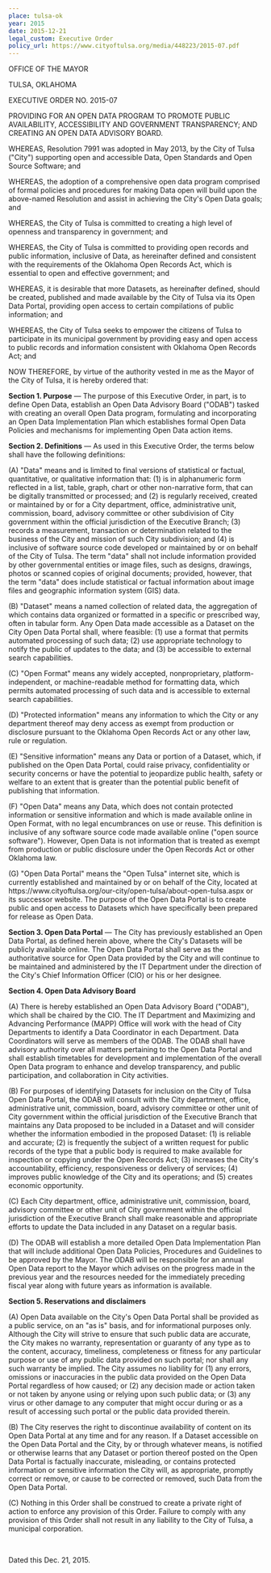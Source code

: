 ```yaml
---
place: tulsa-ok
year: 2015
date: 2015-12-21
legal_custom: Executive Order
policy_url: https://www.cityoftulsa.org/media/448223/2015-07.pdf
---
```


<p>OFFICE OF THE MAYOR</p>
<p>TULSA, OKLAHOMA</p>
<p>EXECUTIVE ORDER NO. 2015-07</p>
<p>PROVIDING FOR AN OPEN DATA PROGRAM TO PROMOTE PUBLIC AVAILABILITY, ACCESSIBILITY AND GOVERNMENT TRANSPARENCY; AND CREATING AN OPEN DATA ADVISORY BOARD.</p>
<p>WHEREAS, Resolution 7991 was adopted in May 2013, by the City of Tulsa ("City") supporting open and accessible Data, Open Standards and Open Source Software; and</p>
<p>WHEREAS, the adoption of a comprehensive open data program comprised of formal policies and procedures for making Data open will build upon the above-named Resolution and assist in achieving the City's Open Data goals; and</p>
<p>WHEREAS, the City of Tulsa is committed to creating a high level of openness and transparency in government; and</p>
<p>WHEREAS, the City of Tulsa is committed to providing open records and public information, inclusive of Data, as hereinafter defined and consistent with the requirements of the Oklahoma Open Records Act, which is essential to open and effective government; and</p>
<p>WHEREAS, it is desirable that more Datasets, as hereinafter defined, should be created, published and made available by the City of Tulsa via its Open Data Portal, providing open access to certain compilations of public information; and</p>
<p>WHEREAS, the City of Tulsa seeks to empower the citizens of Tulsa to participate in its municipal government by providing easy and open access to public records and information consistent with Oklahoma Open Records Act; and</p>
<p>NOW THEREFORE, by virtue of the authority vested in me as the Mayor of the City of Tulsa, it is hereby ordered that:</p>
<p><strong>Section 1. Purpose</strong> — The purpose of this Executive Order, in part, is to define Open Data, establish an Open Data Advisory Board ("ODAB") tasked with creating an overall Open Data program, formulating and incorporating an Open Data Implementation Plan which establishes formal Open Data Policies and mechanisms for implementing Open Data action items.</p>
<p><strong>Section 2. Definitions</strong> — As used in this Executive Order, the terms below shall have the following definitions:</p>
<p>(A) "Data" means and is limited to final versions of statistical or factual, quantitative, or qualitative information that: (1) is in alphanumeric form reflected in a list, table, graph, chart or other non-narrative form, that can be digitally transmitted or processed; and (2) is regularly received, created or maintained by or for a City department, office, administrative unit, commission, board, advisory committee or other subdivision of City government within the official jurisdiction of the Executive Branch; (3) records a measurement, transaction or determination related to the business of the City and mission of such City subdivision; and (4) is inclusive of software source code developed or maintained by or on behalf of the City of Tulsa. The term "data" shall not include information provided by other governmental entities or image files, such as designs, drawings, photos or scanned copies of original documents; provided, however, that the term "data" does include statistical or factual information about image files and geographic information system (GIS) data.</p>
<p>(B) "Dataset" means a named collection of related data, the aggregation of which contains data organized or formatted in a specific or prescribed way, often in tabular form. Any Open Data made accessible as a Dataset on the City Open Data Portal shall, where feasible: (1) use a format that permits automated processing of such data; (2) use appropriate technology to notify the public of updates to the data; and (3) be accessible to external search capabilities.</p>
<p>(C) "Open Format" means any widely accepted, nonproprietary, platform-independent, or machine-readable method for formatting data, which permits automated processing of such data and is accessible to external search capabilities.</p>
<p>(D) "Protected information" means any information to which the City or any department thereof may deny access as exempt from production or disclosure pursuant to the Oklahoma Open Records Act or any other law, rule or regulation.</p>
<p>(E) "Sensitive information" means any Data or portion of a Dataset, which, if published on the Open Data Portal, could raise privacy, confidentiality or security concerns or have the potential to jeopardize public health, safety or welfare to an extent that is greater than the potential public benefit of publishing that information.</p>
<p>(F) "Open Data" means any Data, which does not contain protected information or sensitive information and which is made available online in Open Format, with no legal encumbrances on use or reuse. This definition is inclusive of any software source code made available online ("open source software"). However, Open Data is not information that is treated as exempt from production or public disclosure under the Open Records Act or other Oklahoma law.</p>
<p>(G) "Open Data Portal" means the "Open Tulsa" internet site, which is currently established and maintained by or on behalf of the City, located at https://www.cityoftulsa.org/our-city/open-tulsa/about-open-tulsa.aspx or its successor website. The purpose of the Open Data Portal is to create public and open access to Datasets which have specifically been prepared for release as Open Data.</p>
<p><strong>Section 3. Open Data Portal</strong> — The City has previously established an Open Data Portal, as defined herein above, where the City's Datasets will be publicly available online. The Open Data Portal shall serve as the authoritative source for Open Data provided by the City and will continue to be maintained and administered by the IT Department under the direction of the City's Chief Information Officer (CIO) or his or her designee.</p>
<p><strong>Section 4. Open Data Advisory Board</strong></p>
<p>(A) There is hereby established an Open Data Advisory Board ("ODAB"), which shall be chaired by the CIO. The IT Department and Maximizing and Advancing Performance (MAPP) Office will work with the head of City Departments to identify a Data Coordinator in each Department. Data Coordinators will serve as members of the ODAB. The ODAB shall have advisory authority over all matters pertaining to the Open Data Portal and shall establish timetables for development and implementation of the overall Open Data program to enhance and develop transparency, and public participation, and collaboration in City activities.</p>
<p>(B) For purposes of identifying Datasets for inclusion on the City of Tulsa Open Data Portal, the ODAB will consult with the City department, office, administrative unit, commission, board, advisory committee or other unit of City government within the official jurisdiction of the Executive Branch that maintains any Data proposed to be included in a Dataset and will consider whether the information embodied in the proposed Dataset: (1) is reliable and accurate; (2) is frequently the subject of a written request for public records of the type that a public body is required to make available for inspection or copying under the Open Records Act; (3) increases the City's accountability, efficiency, responsiveness or delivery of services; (4) improves public knowledge of the City and its operations; and (5) creates economic opportunity.</p>
<p>(C) Each City department, office, administrative unit, commission, board, advisory committee or other unit of City government within the official jurisdiction of the Executive Branch shall make reasonable and appropriate efforts to update the Data included in any Dataset on a regular basis.</p>
<p>(D) The ODAB will establish a more detailed Open Data Implementation Plan that will include additional Open Data Policies, Procedures and Guidelines to be approved by the Mayor. The ODAB will be responsible for an annual Open Data report to the Mayor which advises on the progress made in the previous year and the resources needed for the immediately preceding fiscal year along with future years as information is available.</p>
<p><strong>Section 5. Reservations and disclaimers</strong></p>
<p>(A) Open Data available on the City's Open Data Portal shall be provided as a public service, on an "as is" basis, and for informational purposes only. Although the City will strive to ensure that such public data are accurate, the City makes no warranty, representation or guaranty of any type as to the content, accuracy, timeliness, completeness or fitness for any particular purpose or use of any public data provided on such portal; nor shall any such warranty be implied. The City assumes no liability for (1) any errors, omissions or inaccuracies in the public data provided on the Open Data Portal regardless of how caused; or (2) any decision made or action taken or not taken by anyone using or relying upon such public data; or (3) any virus or other damage to any computer that might occur during or as a result of accessing such portal or the public data provided therein.</p>
<p>(B) The City reserves the right to discontinue availability of content on its Open Data Portal at any time and for any reason. If a Dataset accessible on the Open Data Portal and the City, by or through whatever means, is notified or otherwise learns that any Dataset or portion thereof posted on the Open Data Portal is factually inaccurate, misleading, or contains protected information or sensitive information the City will, as appropriate, promptly correct or remove, or cause to be corrected or removed, such Data from the Open Data Portal.</p>
<p>(C) Nothing in this Order shall be construed to create a private right of action to enforce any provision of this Order. Failure to comply with any provision of this Order shall not result in any liability to the City of Tulsa, a municipal corporation.</p>
<br>
<p>Dated this Dec. 21, 2015.</p>

